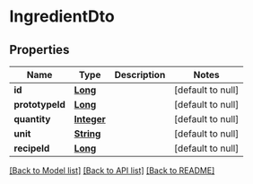 # IngredientDto
## Properties

Name | Type | Description | Notes
------------ | ------------- | ------------- | -------------
**id** | [**Long**](long.md) |  | [default to null]
**prototypeId** | [**Long**](long.md) |  | [default to null]
**quantity** | [**Integer**](integer.md) |  | [default to null]
**unit** | [**String**](string.md) |  | [default to null]
**recipeId** | [**Long**](long.md) |  | [default to null]

[[Back to Model list]](../README.md#documentation-for-models) [[Back to API list]](../README.md#documentation-for-api-endpoints) [[Back to README]](../README.md)

